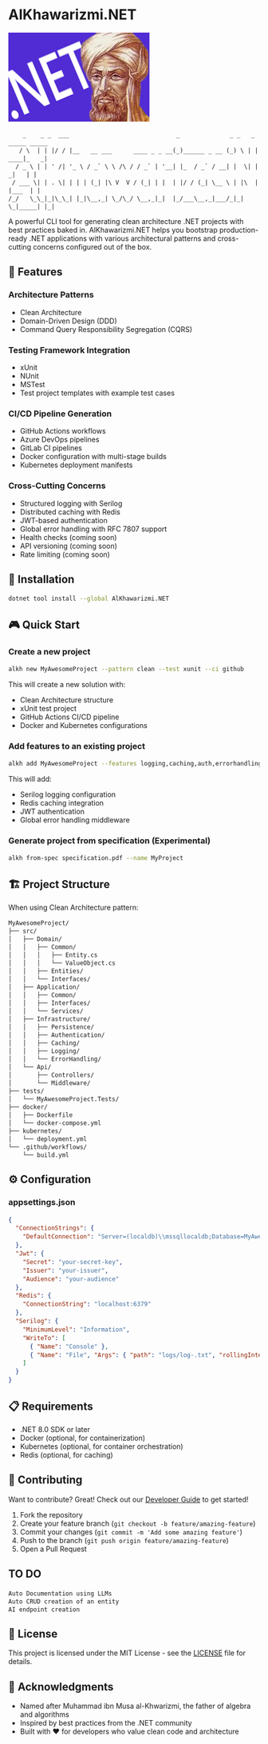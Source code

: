 # AlKhawarizmi.NET
![AlKhawarizmi.NET](khwa.net.png)



```
    _    _ _  ___                              _              _ _   _ _____ _____ 
   / \  | | |/ / |__   __ ___      ____ _ _ __(_)______ _ __ (_) \ | | ____|_   _|
  / _ \ | | ' /| '_ \ / _` \ \ /\ / / _` | '__| |_  / _` / __| |  \| |  _|   | |  
 / ___ \| | . \| | | | (_| |\ V  V / (_| | |  | |/ / (_| \__ \ | |\  | |___  | |  
/_/   \_\_|_|\_\_| |_|\__,_| \_/\_/ \__,_|_|  |_/___\__,_|___/_|_| \_|_____| |_|  
```


A powerful CLI tool for generating clean architecture .NET projects with best practices baked in. AlKhawarizmi.NET helps you bootstrap production-ready .NET applications with various architectural patterns and cross-cutting concerns configured out of the box.

## 🌟 Features

### Architecture Patterns
- Clean Architecture
- Domain-Driven Design (DDD)
- Command Query Responsibility Segregation (CQRS)

### Testing Framework Integration
- xUnit
- NUnit
- MSTest
- Test project templates with example test cases

### CI/CD Pipeline Generation
- GitHub Actions workflows
- Azure DevOps pipelines
- GitLab CI pipelines
- Docker configuration with multi-stage builds
- Kubernetes deployment manifests

### Cross-Cutting Concerns
- Structured logging with Serilog
- Distributed caching with Redis
- JWT-based authentication
- Global error handling with RFC 7807 support
- Health checks (coming soon)
- API versioning (coming soon)
- Rate limiting (coming soon)

## 🚀 Installation

```bash
dotnet tool install --global AlKhawarizmi.NET
```

## 🎮 Quick Start

### Create a new project

```bash
alkh new MyAwesomeProject --pattern clean --test xunit --ci github
```

This will create a new solution with:
- Clean Architecture structure
- xUnit test project
- GitHub Actions CI/CD pipeline
- Docker and Kubernetes configurations

### Add features to an existing project

```bash
alkh add MyAwesomeProject --features logging,caching,auth,errorhandling
```

This will add:
- Serilog logging configuration
- Redis caching integration
- JWT authentication
- Global error handling middleware

### Generate project from specification (Experimental)

```bash
alkh from-spec specification.pdf --name MyProject
```

## 🏗️ Project Structure

When using Clean Architecture pattern:

```
MyAwesomeProject/
├── src/
│   ├── Domain/
│   │   ├── Common/
│   │   │   ├── Entity.cs
│   │   │   └── ValueObject.cs
│   │   ├── Entities/
│   │   └── Interfaces/
│   ├── Application/
│   │   ├── Common/
│   │   ├── Interfaces/
│   │   └── Services/
│   ├── Infrastructure/
│   │   ├── Persistence/
│   │   ├── Authentication/
│   │   ├── Caching/
│   │   ├── Logging/
│   │   └── ErrorHandling/
│   └── Api/
│       ├── Controllers/
│       └── Middleware/
├── tests/
│   └── MyAwesomeProject.Tests/
├── docker/
│   ├── Dockerfile
│   └── docker-compose.yml
├── kubernetes/
│   └── deployment.yml
└── .github/workflows/
    └── build.yml
```

## ⚙️ Configuration

### appsettings.json

```json
{
  "ConnectionStrings": {
    "DefaultConnection": "Server=(localdb)\\mssqllocaldb;Database=MyAwesomeProject;Trusted_Connection=True"
  },
  "Jwt": {
    "Secret": "your-secret-key",
    "Issuer": "your-issuer",
    "Audience": "your-audience"
  },
  "Redis": {
    "ConnectionString": "localhost:6379"
  },
  "Serilog": {
    "MinimumLevel": "Information",
    "WriteTo": [
      { "Name": "Console" },
      { "Name": "File", "Args": { "path": "logs/log-.txt", "rollingInterval": "Day" } }
    ]
  }
}
```

## 📋 Requirements

- .NET 8.0 SDK or later
- Docker (optional, for containerization)
- Kubernetes (optional, for container orchestration)
- Redis (optional, for caching)

## 🤝 Contributing

Want to contribute? Great! Check out our [Developer Guide](docs/DeveloperGuide.md) to get started!

1. Fork the repository
2. Create your feature branch (`git checkout -b feature/amazing-feature`)
3. Commit your changes (`git commit -m 'Add some amazing feature'`)
4. Push to the branch (`git push origin feature/amazing-feature`)
5. Open a Pull Request
## TO DO

    Auto Documentation using LLMs
    Auto CRUD creation of an entity
    AI endpoint creation
    
## 📝 License

This project is licensed under the MIT License - see the [LICENSE](LICENSE) file for details.

## 🙏 Acknowledgments

- Named after Muhammad ibn Musa al-Khwarizmi, the father of algebra and algorithms
- Inspired by best practices from the .NET community
- Built with ❤️ for developers who value clean code and architecture 
